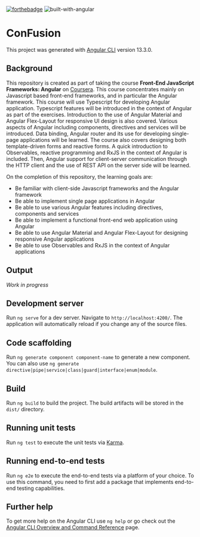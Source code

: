 [![forthebadge](https://forthebadge.com/images/badges/built-with-love.svg)](https://forthebadge.com) ![built-with-angular](https://user-images.githubusercontent.com/55874439/159388094-39948e02-00db-47bd-a7d5-f610b2c6a9cd.svg)
# ConFusion

This project was generated with [Angular CLI](https://github.com/angular/angular-cli) version 13.3.0.

## Background
This repository is created as part of taking the course **Front-End JavaScript Frameworks: Angular** on [Coursera](https://www.coursera.org/learn/angular?specialization=full-stack-mobile-app-development). This course concentrates mainly on Javascript based front-end frameworks, and in particular the Angular framework. This course will use Typescript for developing Angular application. Typescript features will be introduced in the context of Angular as part of the exercises. Introduction to the use of Angular Material and Angular Flex-Layout for responsive UI design is also covered. Various aspects of Angular including components, directives and services will be introduced. Data binding, Angular router and its use for developing single-page applications will be learned.  The course also covers designing both template-driven forms and reactive forms. A quick introduction to Observables, reactive programming and RxJS in the context of Angular is included. Then, Angular support for client-server communication through the HTTP client and the use of REST API on the server side will be learned.

On the completion of this repository, the learning goals are:
- Be familiar with client-side Javascript frameworks and the Angular framework
- Be able to implement single page applications in Angular
- Be able to use various Angular features including directives, components and services
- Be able to implement a functional front-end web application using Angular
- Be able to use Angular Material and Angular Flex-Layout for designing responsive Angular applications
- Be able to use Observables and RxJS in the context of Angular applications

## Output
_Work in progress_

## Development server

Run `ng serve` for a dev server. Navigate to `http://localhost:4200/`. The application will automatically reload if you change any of the source files.

## Code scaffolding

Run `ng generate component component-name` to generate a new component. You can also use `ng generate directive|pipe|service|class|guard|interface|enum|module`.

## Build

Run `ng build` to build the project. The build artifacts will be stored in the `dist/` directory.

## Running unit tests

Run `ng test` to execute the unit tests via [Karma](https://karma-runner.github.io).

## Running end-to-end tests

Run `ng e2e` to execute the end-to-end tests via a platform of your choice. To use this command, you need to first add a package that implements end-to-end testing capabilities.

## Further help

To get more help on the Angular CLI use `ng help` or go check out the [Angular CLI Overview and Command Reference](https://angular.io/cli) page.
